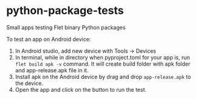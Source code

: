 # python-package-tests
Small apps testing Flet binary Python packages

To test an app on Android device:
1. In Android studio, add new device with Tools -> Devices
2. In terminal, while in directory when pyproject.toml for your app is, run `flet build apk -v` command. It will create build folder with apk folder and app-release.apk file in it.
3. Install apk on the Android device by drag and drop `app-release.apk` to the device. 
4. Open the app and click on the button to run the test.
